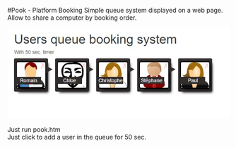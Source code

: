 #Pook - Platform Booking
Simple queue system displayed on a web page.  
Allow to share a computer by booking order.

![pook](doc/pook01.jpg)

Just run pook.htm  
Just click to add a user in the queue for 50 sec.
